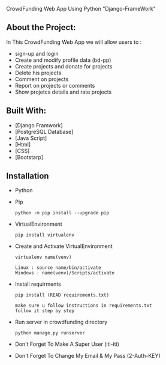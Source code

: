 CrowdFunding Web App Using Python "Django-FrameWork"

## About the Project:
In This CrowdFunding Web App we will allow users to :
- sign-up and login
- Create and modify profile data (bd-pp)
- Create projects and donate for projects 
- Delete his projects
- Comment on projects
- Report on projects or comments 
- Show projetcs details and rate projects

## Built With:
* [Django Framwork]
* [PostgreSQL Database]
* [Java Script]
* [Html]
* [CSS]
* [Bootstarp]
## Installation
- Python 
- Pip  
	``` 
	python -m pip install --upgrade pip 
	```
- VirtualEnvironment
	```
	pip install virtualenv
	```
- Create and Activate VirtualEnvironment
	```
	virtualenv name(venv)
	```
	```
	Linux : source name/bin/activate       
	Windows : name(venv)/Scripts/activate
	```
- Install requirments
	```
	pip install (READ requirements.txt)
	
	make sure u follow instructions in requirements.txt 
	follow it step by step 
	
	```
	
- Run server in crowdfunding directory
	```
	python manage.py runserver
	```
- Don't Forget To Make A Super User (iti-iti)
- Don't Forget To Change My Email & My Pass (2-Auth-KEY)
